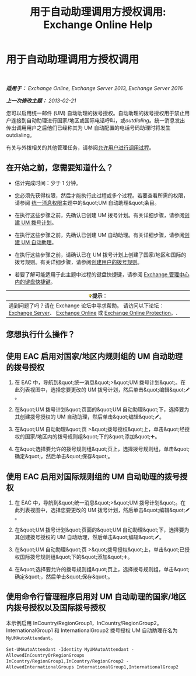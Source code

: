 ﻿---
title: '用于自动助理调用方授权调用: Exchange Online Help'
TOCTitle: 用于自动助理调用方授权调用
ms:assetid: c6c94fad-64df-44aa-a198-980f017ef716
ms:mtpsurl: https://technet.microsoft.com/zh-cn/library/Bb691238(v=EXCHG.150)
ms:contentKeyID: 51408274
ms.date: 05/23/2018
mtps_version: v=EXCHG.150
ms.translationtype: MT
---

# 用于自动助理调用方授权调用

 

_**适用于：** Exchange Online, Exchange Server 2013, Exchange Server 2016_

_**上一次修改主题：** 2013-02-21_

您可以启用统一邮件 (UM) 自动助理的拨号授权。自动助理的拨号授权用于禁止用户连接到自动助理进行国家/地区或国际电话呼叫，或*outdialing*。统一消息发出传出调用用户之后他们已经称其为 UM 自动配置的电话号码助理时将发生 outdialing。

有关与外拨相关的其他管理任务，请参阅[允许用户进行调用过程](allowing-users-to-make-calls-procedures-exchange-2013-help.md)。

## 在开始之前，您需要知道什么？

  - 估计完成时间：少于 1 分钟。

  - 您必须先获得权限，然后才能执行此过程或多个过程。若要查看所需的权限，请参阅 [统一消息权限](unified-messaging-permissions-exchange-2013-help.md)主题中的\&quot;UM 自动助理\&quot;条目。

  - 在执行这些步骤之前，先确认已创建 UM 拨号计划。有关详细步骤，请参阅[创建 UM 拨号计划](create-a-um-dial-plan-exchange-2013-help.md)。

  - 在执行这些步骤之前，先确认已创建 UM 自动助理。有关详细步骤，请参阅[创建 UM 自动助理](create-a-um-auto-attendant-exchange-2013-help.md)。

  - 在执行这些步骤之前，请确认已在 UM 拨号计划上创建了国家/地区和国际的拨号规则。有关详细步骤，请参阅[创建用户的拨号规则](create-dialing-rules-for-users-exchange-2013-help.md)。

  - 若要了解可能适用于此主题中过程的键盘快捷键，请参阅 [Exchange 管理中心内的键盘快捷键](keyboard-shortcuts-in-the-exchange-admin-center-exchange-online-protection-help.md)。

<table>
<thead>
<tr class="header">
<th><img src="images/Bb124558.tip(EXCHG.150).gif" title="提示" alt="提示" />提示：</th>
</tr>
</thead>
<tbody>
<tr class="odd">
<td>遇到问题了吗？请在 Exchange 论坛中寻求帮助。 请访问以下论坛：<a href="https://go.microsoft.com/fwlink/p/?linkid=60612">Exchange Server</a>、 <a href="https://go.microsoft.com/fwlink/p/?linkid=267542">Exchange Online</a> 或 <a href="https://go.microsoft.com/fwlink/p/?linkid=285351">Exchange Online Protection</a>。.</td>
</tr>
</tbody>
</table>


## 您想执行什么操作？

## 使用 EAC 启用对国家/地区内规则组的 UM 自动助理的拨号授权

1.  在 EAC 中，导航到\&quot;统一消息\&quot;\>\&quot;UM 拨号计划\&quot;。在此列表视图中，选择您要更改的 UM 拨号计划，然后单击\&quot;编辑\&quot;![编辑图标](images/Bb124582.6f53ccb2-1f13-4c02-bea0-30690e6ea71d(EXCHG.150).gif "编辑图标")。

2.  在\&quot;UM 拨号计划\&quot;页面的\&quot;UM 自动助理\&quot;下，选择要为其创建拨号授权的 UM 自动助理，然后单击\&quot;编辑\&quot;![编辑图标](images/Bb124582.6f53ccb2-1f13-4c02-bea0-30690e6ea71d(EXCHG.150).gif "编辑图标")。

3.  在\&quot;UM 自动助理\&quot;页 \>\&quot;拨号授权\&quot;上，单击\&quot;经授权的国家/地区内的拨号规则组\&quot;下的\&quot;添加\&quot;![添加图标](images/JJ218640.c1e75329-d6d7-4073-a27d-498590bbb558(EXCHG.150).gif "添加图标")。

4.  在\&quot;选择要允许的拨号规则组\&quot;页上，选择拨号规则组，单击\&quot;确定\&quot;，然后单击\&quot;保存\&quot;。

## 使用 EAC 启用对国际规则组的 UM 自动助理的拨号授权

1.  在 EAC 中，导航到\&quot;统一消息\&quot;\>\&quot;UM 拨号计划\&quot;。在此列表视图中，选择您要更改的 UM 拨号计划，然后单击\&quot;编辑\&quot;![编辑图标](images/Bb124582.6f53ccb2-1f13-4c02-bea0-30690e6ea71d(EXCHG.150).gif "编辑图标")。

2.  在\&quot;UM 拨号计划\&quot;页面的\&quot;UM 自动助理\&quot;下，选择要为其创建拨号授权的 UM 自动助理，然后单击\&quot;编辑\&quot;![编辑图标](images/Bb124582.6f53ccb2-1f13-4c02-bea0-30690e6ea71d(EXCHG.150).gif "编辑图标")。

3.  在\&quot;UM 自动助理\&quot;页 \>\&quot;拨号授权\&quot;上，单击\&quot;已授权国际拨号规则组\&quot;下的\&quot;添加\&quot;![添加图标](images/JJ218640.c1e75329-d6d7-4073-a27d-498590bbb558(EXCHG.150).gif "添加图标")。

4.  在\&quot;选择要允许的拨号规则组\&quot;页上，选择拨号规则组，单击\&quot;确定\&quot;，然后单击\&quot;保存\&quot;。

## 使用命令行管理程序启用对 UM 自动助理的国家/地区内拨号授权以及国际拨号授权

本示例启用 InCountry/RegionGroup1，InCountry/RegionGroup2。InternationalGroup1 和 InternationalGroup2 拨号授权 UM 自动助理在名为`MyUMAutoAttendant`。

    Set-UMAutoAttendant -Identity MyUMAutoAttendant -AllowedInCountryOrRegionGroups InCountry/RegionGroup1,InCountry/RegionGroup2 -AllowedInternationalGroups InternationalGroup1,InternationalGroup2

